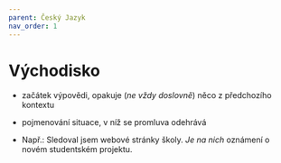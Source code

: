 ```yaml
---
parent: Český Jazyk
nav_order: 1
---
```

# Východisko
- začátek výpovědi, opakuje (*ne vždy doslovně*) něco z předchozího kontextu
- pojmenování situace, v níž se promluva odehrává

- Např.: Sledoval jsem webové stránky školy. *Je na nich* oznámení o novém studentském projektu.